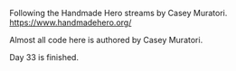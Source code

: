 Following the Handmade Hero streams by Casey Muratori. https://www.handmadehero.org/

Almost all code here is authored by Casey Muratori.

Day 33 is finished.
